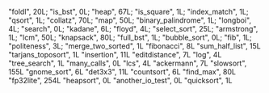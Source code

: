    "foldl", 20L;
   "is_bst", 0L;
   "heap", 67L;
   "is_square", 1L;
   "index_match", 1L;
   "qsort", 1L;
   "collatz", 70L;
   "map", 50L;
   "binary_palindrome", 1L;
   "longboi", 4L;
   "search", 0L;
   "kadane", 6L;
   "floyd", 4L;
   "select_sort", 25L;
   "armstrong", 1L;
   "lcm", 50L;
   "knapsack", 80L;
   "full_bst", 1L;
   "bubble_sort", 0L;
   "fib", 1L;
   "politeness", 3L;
   "merge_two_sorted", 1L
   "fibonacci", 8L
   "sum_half_list", 15L
   "tarjans_toposort", 1L
   "insertion", 11L
   "editdistance", 7L
   "log", 4L
   "tree_search", 1L
   "many_calls", 0L
   "lcs", 4L
   "ackermann", 7L
   "slowsort", 155L
   "gnome_sort", 6L
   "det3x3", 11L
   "countsort", 6L
   "find_max", 80L
   "fp32lite", 254L
   "heapsort", 0L
   "another_io_test", 0L
   "quicksort", 1L
